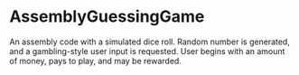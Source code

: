 # AssemblyGuessingGame
An assembly code with a simulated dice roll. Random number is generated, and a gambling-style user input is requested. User begins with an amount of money, pays to play, and may be rewarded. 
